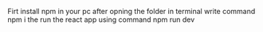 Firt install npm in your pc
after opning the folder in terminal write command npm i 
the run the react app using command npm run dev
